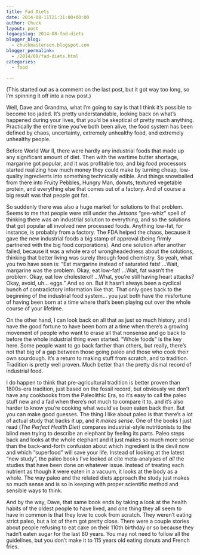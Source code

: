 ```yaml
---
title: Fad Diets
date: 2014-08-11T21:31:00+00:00
author: Chuck
layout: post
legacyslug: 2014-08-fad-diets
blogger_blog:
  - chuckmasterson.blogspot.com
blogger_permalink:
  - /2014/08/fad-diets.html
categories:
  - food

---
```


(This started out as a comment on the last post, but it got way too long, so
I’m spinning it off into a new post.) 

Well, Dave and Grandma, what I’m going to say is that I think it’s
possible to become too jaded. It’s pretty understandable, looking back on
what’s happened during your lives, that you’d be skeptical of
pretty much anything. Practically the entire time you’ve both been alive,
the food system has been defined by chaos, uncertainty, extremely unhealthy
food, and extremely unhealthy people.

Before World War II, there were hardly any industrial foods that made up any
significant amount of diet. Then with the wartime butter shortage, margarine
got popular, and it was profitable too, and big food processors started
realizing how much money they could make by turning cheap, low-quality
ingredients into something technically edible. And things snowballed from there
into Fruity Pebbles, Hungry Man, donuts, textured vegetable protein, and
everything else that comes out of a factory. And of course a big result was
that people got fat.

So suddenly there was also a huge market for solutions to that problem. Seems
to me that people were still under the *Jetsons* “gee-whiz” spell
of thinking there was an industrial solution to everything, and so the
solutions that got popular all involved new processed foods. Anything low-fat,
for instance, is probably from a factory. The FDA helped the chaos, because it
gave the new industrial foods a big stamp of approval (being firmly partnered
with the big food corporations). And one solution after another failed, because
it was a whole era of wrongheadedness about the solutions, thinking that better
living was surely through food chemistry. So yeah, what you two have seen is:
“Eat margarine instead of saturated fats! …Wait, margarine was the
problem. Okay, eat low-fat! …Wait, fat wasn’t the problem. Okay,
eat low cholesterol! …What, you’re still having heart attacks?
Okay, avoid, uh… eggs.” And so on. But it hasn’t always been
a cyclical bunch of contradictory information like that. That only goes back to
the beginning of the industrial food system… you just both have the
misfortune of having been born at a time where that’s been playing out
over the whole course of your lifetime.

On the other hand, I can look back on all that as just so much history, and I
have the good fortune to have been born at a time when there’s a growing
movement of people who want to erase all that nonsense and go back to before
the whole industrial thing even started.  “Whole foods” is the key
here. Some people want to go back farther than others, but really,
there’s not that big of a gap between those going paleo and those who
cook their own sourdough. It’s a return to making stuff from scratch, and
to tradition. Tradition is pretty well proven. Much better than the pretty
dismal record of industrial food.

I do happen to think that pre-agricultural tradition is better proven than
1800s-era tradition, just based on the fossil record, but obviously we
don’t have any cookbooks from the Paleolithic Era, so it’s easy to
call the paleo stuff new and a fad when there’s not much to compare it
to, and it’s also harder to know you’re cooking what would’ve
been eaten back then. But you can make good guesses. The thing I like about
paleo is that there’s a lot of actual study that backs it up, and it
*makes sense*. One of the books I just read (*The Perfect Health Diet*)
compares industrial-style nutritionists to the blind men trying to describe an
elephant by feeling its parts. Paleo steps back and looks at the whole elephant
and it just makes so much more sense than the back-and-forth confusion about
which ingredient is the devil now and which “superfood” will save
your life. Instead of looking at the latest “new study”, the paleo
books I’ve looked at cite meta-analyses of *all* the studies that have
been done on whatever issue. Instead of treating each nutrient as though it
were eaten in a vacuum, it looks at the body as a whole. The way paleo and the
related diets approach the study just makes so much sense and is so in keeping
with proper scientific method and sensible ways to think.

And by the way, Dave, that same book ends by taking a look at the health habits
of the oldest people to have lived, and one thing they all seem to have in
common is that they love to cook from scratch. They weren’t eating strict
paleo, but a lot of them got pretty close. There were a couple stories about
people refusing to eat cake on their 110th birthday or so because they
hadn’t eaten sugar for the last 80 years. You may not need to follow all
the guidelines, but you don’t make it to 115 years old eating donuts and
French fries.
